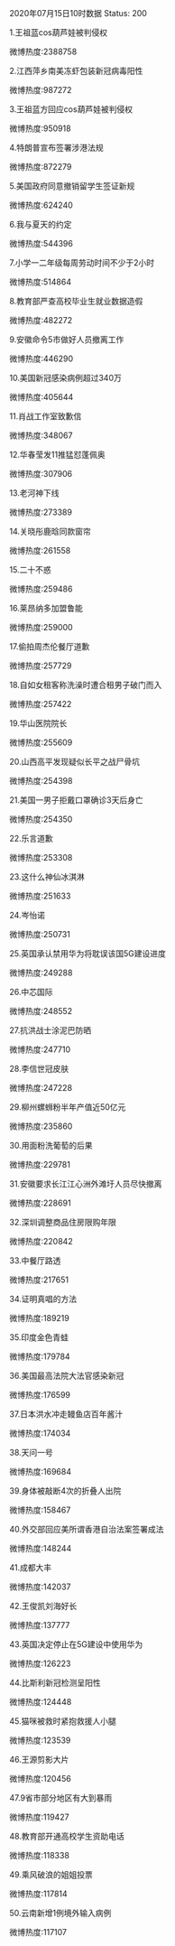2020年07月15日10时数据
Status: 200

1.王祖蓝cos葫芦娃被判侵权

微博热度:2388758

2.江西萍乡南美冻虾包装新冠病毒阳性

微博热度:987272

3.王祖蓝方回应cos葫芦娃被判侵权

微博热度:950918

4.特朗普宣布签署涉港法规

微博热度:872279

5.美国政府同意撤销留学生签证新规

微博热度:624240

6.我与夏天的约定

微博热度:544396

7.小学一二年级每周劳动时间不少于2小时

微博热度:514864

8.教育部严查高校毕业生就业数据造假

微博热度:482272

9.安徽命令5市做好人员撤离工作

微博热度:446290

10.美国新冠感染病例超过340万

微博热度:405644

11.肖战工作室致歉信

微博热度:348067

12.华春莹发11推猛怼蓬佩奥

微博热度:307906

13.老河神下线

微博热度:273389

14.关晓彤鹿晗同款窗帘

微博热度:261558

15.二十不惑

微博热度:259486

16.莱昂纳多加盟鲁能

微博热度:259000

17.偷拍周杰伦餐厅道歉

微博热度:257729

18.自如女租客称洗澡时遭合租男子破门而入

微博热度:257422

19.华山医院院长

微博热度:255609

20.山西高平发现疑似长平之战尸骨坑

微博热度:254398

21.美国一男子拒戴口罩确诊3天后身亡

微博热度:254350

22.乐言道歉

微博热度:253308

23.这什么神仙冰淇淋

微博热度:251633

24.岑怡诺

微博热度:250731

25.英国承认禁用华为将耽误该国5G建设进度

微博热度:249288

26.中芯国际

微博热度:248552

27.抗洪战士涂泥巴防晒

微博热度:247710

28.李信世冠皮肤

微博热度:247228

29.柳州螺蛳粉半年产值近50亿元

微博热度:235860

30.用面粉洗葡萄的后果

微博热度:229781

31.安徽要求长江江心洲外滩圩人员尽快撤离

微博热度:228691

32.深圳调整商品住房限购年限

微博热度:220842

33.中餐厅路透

微博热度:217651

34.证明真唱的方法

微博热度:189219

35.印度金色青蛙

微博热度:179784

36.美国最高法院大法官感染新冠

微博热度:176599

37.日本洪水冲走鳗鱼店百年酱汁

微博热度:174034

38.天问一号

微博热度:169684

39.身体被敲断4次的折叠人出院

微博热度:158467

40.外交部回应美所谓香港自治法案签署成法

微博热度:148244

41.成都大丰

微博热度:142037

42.王俊凯刘海好长

微博热度:137777

43.英国决定停止在5G建设中使用华为

微博热度:126223

44.比斯利新冠检测呈阳性

微博热度:124448

45.猫咪被救时紧抱救援人小腿

微博热度:123539

46.王源剪影大片

微博热度:120456

47.9省市部分地区有大到暴雨

微博热度:119427

48.教育部开通高校学生资助电话

微博热度:118338

49.乘风破浪的姐姐投票

微博热度:117814

50.云南新增1例境外输入病例

微博热度:117107

